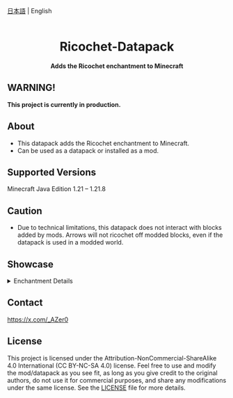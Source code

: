 [日本語](README_ja.md) | English
<br><br/>

<div align="center">

# Ricochet-Datapack

**Adds the Ricochet enchantment to Minecraft**

</div>

## WARNING!

**This project is currently in production.**

## About

-   This datapack adds the Ricochet enchantment to Minecraft.
-   Can be used as a datapack or installed as a mod.

## Supported Versions

Minecraft Java Edition 1.21 – 1.21.8

## Caution

-   Due to technical limitations, this datapack does not interact with blocks added by mods.
    Arrows will not ricochet off modded blocks, even if the datapack is used in a modded world.

## Showcase

<details>
<summary>Enchantment Details</summary>

### How to Obtain

-   Available through enchanting tables, chest loot in structures, and librarian trades.
-   Special method: hitting a slime with a book gives a 15% chance to apply the Ricochet enchantment.
    -   If the book already has the enchantment, its level increases by 1 up to the maximum.

### Enchantment Overview

-   Can be applied to bows and crossbows.
-   Arrows bounce off blocks when the enchantment is applied.
-   Maximum level: 5. Higher levels allow more ricochets:
    -   Level 1: 1 ricochet
    -   Level 2: 4 ricochets
    -   Level 5: 25 ricochets
-   Ricochets are calculated as `x = lvl ^ 2`.

</details>

## Contact

<https://x.com/_AZer0>

## License

This project is licensed under the Attribution-NonCommercial-ShareAlike 4.0 International (CC BY-NC-SA 4.0) license. Feel free to use and modify the mod/datapack as you see fit, as long as you give credit to the original authors, do not use it for commercial purposes, and share any modifications under the same license. See the [LICENSE](https://github.com/LunarEclipseStudios/From-The-Fog/blob/main/LICENSE.md) file for more details.
